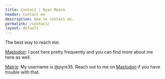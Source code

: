 ```yaml
---
title: Contact | Ryan Moore
header: Contact me
description: How to contact me.
permalink: /contact/
layout: default
---
```


The best way to reach me:

[Mastodon](https://fosstodon.org/@repoman35): I post here pretty frequently and you can find more about me here as well.

[Matrix](https://matrix.org/): My username is @pyre35. Reach out to me on [Mastodon](https://fosstodon.org/@repoman35) if you have trouble with that.
